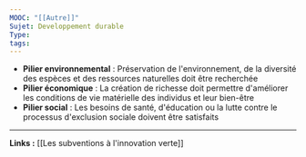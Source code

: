 ```yaml
---
MOOC: "[[Autre]]"
Sujet: Developpement durable
Type: 
tags:
---
```

- **Pilier environnemental** : Préservation de l'environnement, de la diversité des espèces et des ressources naturelles doit être recherchée
- **Pilier économique** : La création de richesse doit permettre d'améliorer les conditions de vie matérielle des individus et leur bien-être
- **Pilier social** : Les besoins de santé, d'éducation ou la lutte contre le processus d'exclusion sociale doivent être satisfaits
---
**Links :**
[[Les subventions à l'innovation verte]]